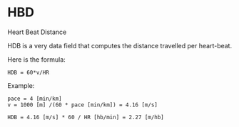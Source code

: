 # HBD

Heart Beat Distance

HDB is a very data field that computes the distance travelled per heart-beat.

Here is the formula:

    HDB = 60*v/HR

Example:

    pace = 4 [min/km]
    v = 1000 [m] /(60 * pace [min/km]) = 4.16 [m/s]

    HDB = 4.16 [m/s] * 60 / HR [hb/min] = 2.27 [m/hb]